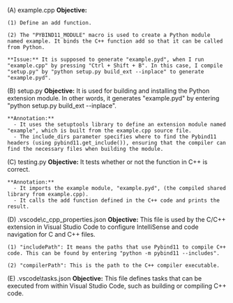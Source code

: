 (A) example.cpp 
    **Objective:** 
    
    (1) Define an add function. 

    (2) The "PYBIND11_MODULE" macro is used to create a Python module named example. It binds the C++ function add so that it can be called from Python. 

    **Issue:** It is supposed to generate "example.pyd", when I run "example.cpp" by pressing "Ctrl + Shift + B". In this case, I compile "setup.py" by "python setup.py build_ext --inplace" to generate "example.pyd". 

(B) setup.py 
    **Objective:** It is used for building and installing the Python extension module. In other words, it generates "example.pyd" by entering "python setup.py build_ext --inplace". 

    **Annotation:**  
      - It uses the setuptools library to define an extension module named "example", which is built from the example.cpp source file.
      - The include_dirs parameter specifies where to find the Pybind11 headers (using pybind11.get_include()), ensuring that the compiler can find the necessary files when building the module.

(C) testing.py 
    **Objective:** It tests whether or not the function in C++ is correct. 

    **Annotation:** 
      - It imports the example module, "example.pyd", (the compiled shared library from example.cpp).
      - It calls the add function defined in the C++ code and prints the result. 

(D) .vscode\c_cpp_properties.json 
    **Objective:** This file is used by the C/C++ extension in Visual Studio Code to configure IntelliSense and code navigation for C and C++ files. 

    (1) "includePath": It means the paths that use Pybind11 to compile C++ code. This can be found by entering "python -m pybind11 --includes". 

    (2) "compilerPath": This is the path to the C++ compiler executable. 

(E) .vscode\tasks.json 
    **Objective:** This file defines tasks that can be executed from within Visual Studio Code, such as building or compiling C++ code. 
    
